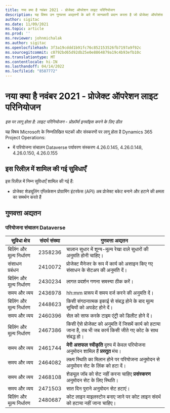 ```yaml
---
title: नया क्या है नवंबर 2021 - प्रोजेक्ट ऑपरेशन लाइट परिनियोजन
description: यह विषय उन गुणवत्ता अद्यतनों के बारे में जानकारी प्रदान करता है जो प्रोजेक्ट ऑपरेशंस लाइट परिनियोजन के नवंबर 2021 रिलीज़ में उपलब्ध हैं।
author: sigitac
ms.date: 11/09/2021
ms.topic: article
ms.prod: ''
ms.reviewer: johnmichalak
ms.author: sigitac
ms.openlocfilehash: 3f3a19cddd1b91fc76c852153526fb7197a9f92c
ms.sourcegitcommit: c0792bd65d92db25e0e8864879a19c4b93efb10c
ms.translationtype: MT
ms.contentlocale: hi-IN
ms.lasthandoff: 04/14/2022
ms.locfileid: "8587772"
---
```

# <a name="whats-new-november-2021---project-operations-lite-deployment"></a>नया क्या है नवंबर 2021 - प्रोजेक्ट ऑपरेशन लाइट परिनियोजन

_इस पर लागू होता है: लाइट परिनियोजन - प्रोफ़ॉर्मा इनवॉइस करने के लिए डील_

यह विषय Microsoft के निम्नलिखित घटकों और संस्करणों पर लागू होता है Dynamics 365 Project Operations:

- में परियोजना संचालन Dataverse पर्यावरण संस्करण 4.26.0.145, 4.26.0.148, 4.26.0.150, 4.26.0.155
  
## <a name="features-included-in-this-release"></a>इस रिलीज़ में शामिल की गई सुविधाएँ

इस रिलीज़ में निम्न सुविधाएँ शामिल की गई हैं:

- प्रोजेक्ट शेड्यूलिंग एप्लिकेशन प्रोग्रामिंग इंटरफेस (API) अब प्रोजेक्ट बकेट बनाने और हटाने की क्षमता का समर्थन करते हैं

## <a name="quality-updates"></a>गुणवत्ता अद्यतन

### <a name="project-operations-in-dataverse"></a>परियोजना संचालन Dataverse

| सुविधा क्षेत्र | संदर्भ संख्या | गुणवत्ता अद्यतन |
| --- | --- | --- |
| बिलिंग और मूल्य निर्धारण | 2358236 | चालान सुधार में शून्य-मूल्य रेखा वाले सुधारों की अनुमति होनी चाहिए। |
| संसाधन प्रबंधन | 2410072 | प्रोजेक्ट मैनेजर के रूप में कार्य को असाइन किए गए संसाधन के सेटअप की अनुमति दें। |
| बिलिंग और मूल्य निर्धारण | 2430234 | लागत प्रदर्शन गणना समस्या ठीक करें। |
| समय और व्यय | 2436978 | hh:mm प्रारूप में समय दर्ज करने की अनुमति दें। |
| बिलिंग और मूल्य निर्धारण | 2448623 | किसी संगठनात्मक इकाई से संबद्ध होने के बाद मूल्य सूचियों को अपडेट होने दें। |
| समय और व्यय | 2460396 | सेल को साफ करके टाइम एंट्री को डिलीट होने दें। |
| बिलिंग और मूल्य निर्धारण | 2467386 | किसी ऐसे प्रोजेक्ट को अनुमति दें जिसमें कार्य को हटाया जाना है, तब भी जब कार्य किसी जीते गए कोट के साथ संबद्ध हो। |
| समय और व्यय | 2461744 | **मेरी असफल स्वीकृति** दृश्य में केवल परियोजना अनुमोदन शामिल हैं **प्रस्तुत** मंच। |
| समय और व्यय | 2464082 | लक्ष्य स्थिति का मिलान होने पर परियोजना अनुमोदन से अनुमोदन सेट के लिंक को हटा दें। |
| समय और व्यय | 2468108 | शेड्यूल जॉब को सेट नहीं करना चाहिए **प्रसंस्करण** अनुमोदन सेट के लिए स्थिति। |
| समय और व्यय | 2471503 | सात दिन पुराने अनुमोदन सेट हटाएं। |
| बिलिंग और मूल्य निर्धारण | 2480687 | कोट लाइन माइलस्टोन बनाए जाने पर कोट लाइन संदर्भ को हटाया नहीं जाना चाहिए। |
